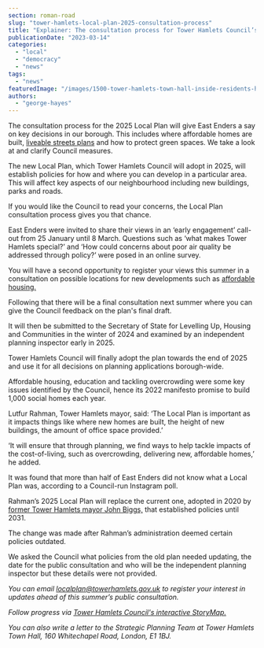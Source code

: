 ```yaml
---
section: roman-road
slug: "tower-hamlets-local-plan-2025-consultation-process"
title: "Explainer: The consultation process for Tower Hamlets Council’s Local Plan 2025"
publicationDate: "2023-03-14"
categories: 
  - "local"
  - "democracy"
  - "news"
tags: 
  - "news"
featuredImage: "/images/1500-tower-hamlets-town-hall-inside-residents-hub.jpg"
authors: 
  - "george-hayes"
---
```


The consultation process for the 2025 Local Plan will give East Enders a say on key decisions in our borough. This includes where affordable homes are built, [liveable streets plans](https://romanroadlondon.com/schools-write-mayor-lutfur-rahman-supporting-liveable-streets-tower-hamlets/) and how to protect green spaces. We take a look at and clarify Council measures.

The new Local Plan, which Tower Hamlets Council will adopt in 2025, will establish policies for how and where you can develop in a particular area. This will affect key aspects of our neighbourhood including new buildings, parks and roads.

If you would like the Council to read your concerns, the Local Plan consultation process gives you that chance.

East Enders were invited to share their views in an ‘early engagement’ call-out from 25 January until 8 March. Questions such as ‘what makes Tower Hamlets special?’ and ‘How could concerns about poor air quality be addressed through policy?’ were posed in an online survey.

You will have a second opportunity to register your views this summer in a consultation on possible locations for new developments such as [affordable housing.](https://romanroadlondon.com/residential-housing-developments-bow/)

Following that there will be a final consultation next summer where you can give the Council feedback on the plan's final draft.

It will then be submitted to the Secretary of State for Levelling Up, Housing and Communities in the winter of 2024 and examined by an independent planning inspector early in 2025.

Tower Hamlets Council will finally adopt the plan towards the end of 2025 and use it for all decisions on planning applications borough-wide.

Affordable housing, education and tackling overcrowding were some key issues identified by the Council, hence its 2022 manifesto promise to build 1,000 social homes each year.

Lutfur Rahman, Tower Hamlets mayor, said: ‘The Local Plan is important as it impacts things like where new homes are built, the height of new buildings, the amount of office space provided.’

‘It will ensure that through planning, we find ways to help tackle impacts of the cost-of-living, such as overcrowding, delivering new, affordable homes,’ he added.

It was found that more than half of East Enders did not know what a Local Plan was, according to a Council-run Instagram poll.

Rahman’s 2025 Local Plan will replace the current one, adopted in 2020 by [former Tower Hamlets mayor John Biggs,](https://romanroadlondon.com/former-mayor-john-biggs-suspended-twitter-tower-hamlets-labour/) that established policies until 2031.

The change was made after Rahman’s administration deemed certain policies outdated.

We asked the Council what policies from the old plan needed updating, the date for the public consultation and who will be the independent planning inspector but these details were not provided.

_You can email localplan@towerhamlets.gov.uk to register your interest in updates ahead of this summer’s public consultation._

_Follow progress via [Tower Hamlets Council's interactive StoryMap.](https://storymaps.arcgis.com/stories/bfac1deaaaab46a3aa93bf42488d68d7)_

_You can also write a letter to the Strategic Planning Team at Tower Hamlets Town Hall, 160 Whitechapel Road, London, E1 1BJ._


